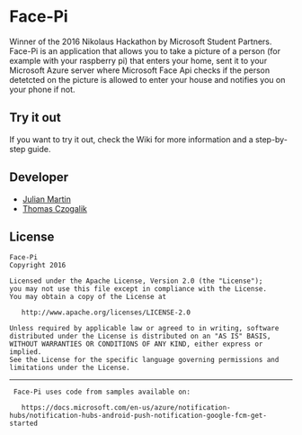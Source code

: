 # Face-Pi

Winner of the 2016 Nikolaus Hackathon by Microsoft Student Partners. Face-Pi is an application that allows you to take a picture of a person (for example with your raspberry pi) that enters your home, sent it to your Microsoft Azure server where Microsoft Face Api checks if the person detetcted on the picture is allowed to enter your house and notifies you on your phone if not.

## Try it out
If you want to try it out, check the Wiki for more information and a step-by-step guide.

## Developer
- [Julian Martin](https://github.com/fenox)
- [Thomas Czogalik](https://github.com/thomcz)

## License

	Face-Pi	
    Copyright 2016

    Licensed under the Apache License, Version 2.0 (the "License");
    you may not use this file except in compliance with the License.
    You may obtain a copy of the License at

       http://www.apache.org/licenses/LICENSE-2.0

    Unless required by applicable law or agreed to in writing, software
    distributed under the License is distributed on an "AS IS" BASIS,
    WITHOUT WARRANTIES OR CONDITIONS OF ANY KIND, either express or implied.
    See the License for the specific language governing permissions and
    limitations under the License.

---
     Face-Pi uses code from samples available on:
	 
       https://docs.microsoft.com/en-us/azure/notification-hubs/notification-hubs-android-push-notification-google-fcm-get-started
